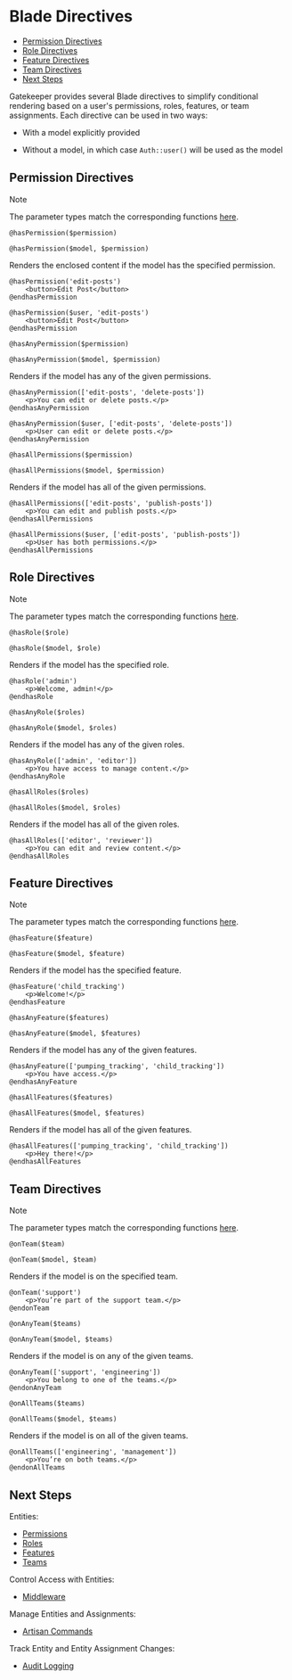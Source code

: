 # Blade Directives

- [Permission Directives](#permission-directives)
- [Role Directives](#role-directives)
- [Feature Directives](#feature-directives)
- [Team Directives](#team-directives)
- [Next Steps](#next-steps)

Gatekeeper provides several Blade directives to simplify conditional rendering based on a user's permissions, roles, features, or team assignments. Each directive can be used in two ways:

- With a model explicitly provided

- Without a model, in which case `Auth::user()` will be used as the model

<a name="permission-directives"></a>
## Permission Directives

> [!NOTE]
> The parameter types match the corresponding functions [here](permissions.md#check-model-has-permission).

`@hasPermission($permission)`

`@hasPermission($model, $permission)`

Renders the enclosed content if the model has the specified permission.

```blade
@hasPermission('edit-posts')
    <button>Edit Post</button>
@endhasPermission

@hasPermission($user, 'edit-posts')
    <button>Edit Post</button>
@endhasPermission
```

`@hasAnyPermission($permission)`

`@hasAnyPermission($model, $permission)`

Renders if the model has any of the given permissions.

```blade
@hasAnyPermission(['edit-posts', 'delete-posts'])
    <p>You can edit or delete posts.</p>
@endhasAnyPermission

@hasAnyPermission($user, ['edit-posts', 'delete-posts'])
    <p>User can edit or delete posts.</p>
@endhasAnyPermission
```

`@hasAllPermissions($permission)`

`@hasAllPermissions($model, $permission)`

Renders if the model has all of the given permissions.

```blade
@hasAllPermissions(['edit-posts', 'publish-posts'])
    <p>You can edit and publish posts.</p>
@endhasAllPermissions

@hasAllPermissions($user, ['edit-posts', 'publish-posts'])
    <p>User has both permissions.</p>
@endhasAllPermissions
```

<a name="role-directives"></a>
## Role Directives

> [!NOTE]
> The parameter types match the corresponding functions [here](roles.md#check-model-has-role).

`@hasRole($role)`

`@hasRole($model, $role)`

Renders if the model has the specified role.

```blade
@hasRole('admin')
    <p>Welcome, admin!</p>
@endhasRole
```

`@hasAnyRole($roles)`

`@hasAnyRole($model, $roles)`

Renders if the model has any of the given roles.

```blade
@hasAnyRole(['admin', 'editor'])
    <p>You have access to manage content.</p>
@endhasAnyRole
```

`@hasAllRoles($roles)`

`@hasAllRoles($model, $roles)`

Renders if the model has all of the given roles.

```blade
@hasAllRoles(['editor', 'reviewer'])
    <p>You can edit and review content.</p>
@endhasAllRoles
```

<a name="feature-directives"></a>
## Feature Directives

> [!NOTE]
> The parameter types match the corresponding functions [here](features.md#check-model-has-feature).

`@hasFeature($feature)`

`@hasFeature($model, $feature)`

Renders if the model has the specified feature.

```blade
@hasFeature('child_tracking')
    <p>Welcome!</p>
@endhasFeature
```

`@hasAnyFeature($features)`

`@hasAnyFeature($model, $features)`

Renders if the model has any of the given features.

```blade
@hasAnyFeature(['pumping_tracking', 'child_tracking'])
    <p>You have access.</p>
@endhasAnyFeature
```

`@hasAllFeatures($features)`

`@hasAllFeatures($model, $features)`

Renders if the model has all of the given features.

```blade
@hasAllFeatures(['pumping_tracking', 'child_tracking'])
    <p>Hey there!</p>
@endhasAllFeatures
```

<a name="team-directives"></a>
## Team Directives

> [!NOTE]
> The parameter types match the corresponding functions [here](teams.md#check-model-on-team).

`@onTeam($team)`

`@onTeam($model, $team)`

Renders if the model is on the specified team.

```blade
@onTeam('support')
    <p>You’re part of the support team.</p>
@endonTeam
```

`@onAnyTeam($teams)`

`@onAnyTeam($model, $teams)`

Renders if the model is on any of the given teams.

```blade
@onAnyTeam(['support', 'engineering'])
    <p>You belong to one of the teams.</p>
@endonAnyTeam
```

`@onAllTeams($teams)`

`@onAllTeams($model, $teams)`

Renders if the model is on all of the given teams.

```blade
@onAllTeams(['engineering', 'management'])
    <p>You’re on both teams.</p>
@endonAllTeams
```

<a name="next-steps"></a>
## Next Steps

Entities:
- [Permissions](permissions.md)
- [Roles](roles.md)
- [Features](features.md)
- [Teams](teams.md)

Control Access with Entities:
- [Middleware](middleware.md)

Manage Entities and Assignments:
- [Artisan Commands](artisan-commands.md)

Track Entity and Entity Assignment Changes:
- [Audit Logging](audit-logging.md)
